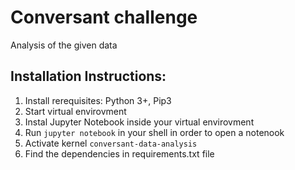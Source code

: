 # Conversant challenge
Analysis of the given data

## Installation Instructions:
1. Install rerequisites: Python 3+, Pip3
2. Start virtual envirovment
3. Instal Jupyter Notebook inside your virtual envirovment
4. Run ```jupyter notebook``` in your shell in order to open a notenook
5. Activate kernel `conversant-data-analysis`
6. Find the dependencies in requirements.txt file

